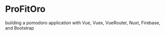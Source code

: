 # ProFitOro
building a pomodoro application with Vue, Vuex, VueRouter, Nuxt, Firebase, and Bootstrap
